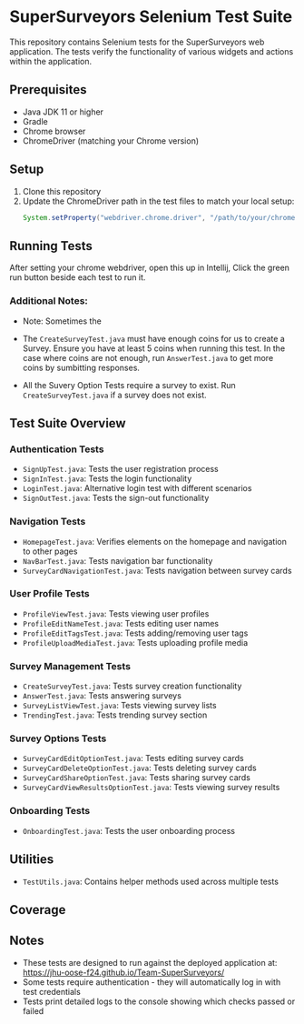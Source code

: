 # SuperSurveyors Selenium Test Suite

This repository contains Selenium tests for the SuperSurveyors web application. The tests verify the functionality of various widgets and actions within the application.

## Prerequisites

- Java JDK 11 or higher
- Gradle
- Chrome browser
- ChromeDriver (matching your Chrome version)

## Setup

1. Clone this repository
2. Update the ChromeDriver path in the test files to match your local setup:
   ```java
   System.setProperty("webdriver.chrome.driver", "/path/to/your/chromedriver");
   ```

## Running Tests

After setting your chrome webdriver, open this up in Intellij, Click the green run button beside each test to run it. 


### Additional Notes:

- Note: Sometimes the 


- The `CreateSurveyTest.java` must have enough coins for us to create a Survey. Ensure you have at least 5 coins when running this test. In the case where coins are not enough, run `AnswerTest.java` to get more coins by sumbitting responses.

- All the Suvery Option Tests require a survey to exist. Run `CreateSurveyTest.java` if a survey does not exist.


## Test Suite Overview

### Authentication Tests
- `SignUpTest.java`: Tests the user registration process
- `SignInTest.java`: Tests the login functionality
- `LoginTest.java`: Alternative login test with different scenarios
- `SignOutTest.java`: Tests the sign-out functionality

### Navigation Tests
- `HomepageTest.java`: Verifies elements on the homepage and navigation to other pages
- `NavBarTest.java`: Tests navigation bar functionality
- `SurveyCardNavigationTest.java`: Tests navigation between survey cards

### User Profile Tests
- `ProfileViewTest.java`: Tests viewing user profiles
- `ProfileEditNameTest.java`: Tests editing user names
- `ProfileEditTagsTest.java`: Tests adding/removing user tags
- `ProfileUploadMediaTest.java`: Tests uploading profile media

### Survey Management Tests
- `CreateSurveyTest.java`: Tests survey creation functionality
- `AnswerTest.java`: Tests answering surveys
- `SurveyListViewTest.java`: Tests viewing survey lists
- `TrendingTest.java`: Tests trending survey section

### Survey Options Tests
- `SurveyCardEditOptionTest.java`: Tests editing survey cards
- `SurveyCardDeleteOptionTest.java`: Tests deleting survey cards
- `SurveyCardShareOptionTest.java`: Tests sharing survey cards
- `SurveyCardViewResultsOptionTest.java`: Tests viewing survey results

### Onboarding Tests
- `OnboardingTest.java`: Tests the user onboarding process

## Utilities

- `TestUtils.java`: Contains helper methods used across multiple tests

## Coverage



## Notes

- These tests are designed to run against the deployed application at: https://jhu-oose-f24.github.io/Team-SuperSurveyors/
- Some tests require authentication - they will automatically log in with test credentials
- Tests print detailed logs to the console showing which checks passed or failed 